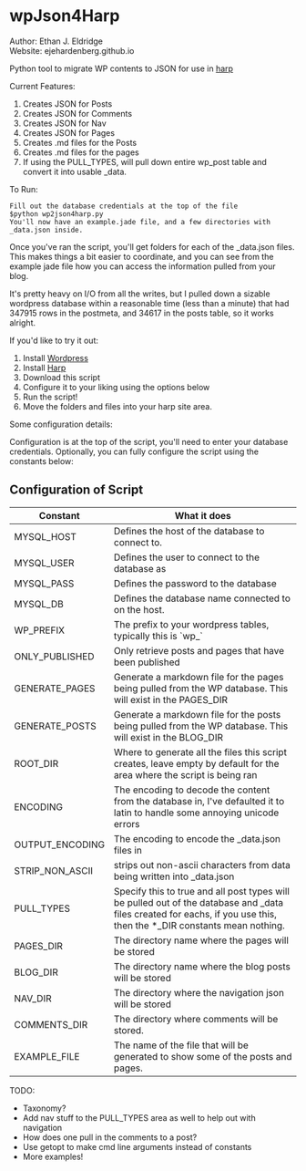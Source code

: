 wpJson4Harp
===========

Author: Ethan J. Eldridge  
Website: ejehardenberg.github.io  

Python tool to migrate WP contents to JSON for use in [harp](http://harpjs.com/)


Current Features:

1. Creates JSON for Posts
2. Creates JSON for Comments
3. Creates JSON for Nav
4. Creates JSON for Pages
5. Creates .md files for the Posts
6. Creates .md files for the pages
7. If using the PULL_TYPES, will pull down entire wp_post table and convert it into usable _data.

To Run:

    Fill out the database credentials at the top of the file
    $python wp2json4harp.py 
    You'll now have an example.jade file, and a few directories with _data.json inside.

Once you've ran the script, you'll get folders for each of the _data.json files. This makes things a bit easier to coordinate, and you can see from the example jade file how you can access the information pulled from your blog.

It's pretty heavy on I/O from all the writes, but I pulled down a sizable wordpress database within a reasonable time (less than a minute) that had 347915 rows in the postmeta, and 34617 in the posts table, so it works alright. 

If you'd like to try it out:

1. Install [Wordpress](http://teamtreehouse.com/library/how-to-make-a-wordpress-blog/getting-started-with-wordpress/the-famous-5minute-wordpress-install-2)
2. Install [Harp](http://harpjs.com/)
3. Download this script
4. Configure it to your liking using the options below
5. Run the script!
6. Move the folders and files into your harp site area.

Some configuration details:

Configuration is at the top of the script, you'll need to enter your database credentials.
Optionally, you can fully configure the script using the constants below:

Configuration of Script
------------------------------------------------------------

<table>
	<thead>
		<tr>
			<th>Constant</th><th>What it does</th>
		</tr>
	</thead>
	<tbody>
		<tr>
			<td>MYSQL_HOST</td>
			<td>Defines the host of the database to connect to.</td>
		</tr>
		<tr>
			<td>MYSQL_USER</td>
			<td>Defines the user to connect to the database as</td>
		</tr>
		<tr>
			<td>MYSQL_PASS</td>
			<td>Defines the password to the database</td>
		</tr>
		<tr>
			<td>MYSQL_DB</td>
			<td>Defines the database name connected to on the host.</td>
		</tr>
		<tr>
			<td>WP_PREFIX</td>
			<td>The prefix to your wordpress tables, typically this is `wp_`</td>
		</tr>
		<tr>
			<td>ONLY_PUBLISHED</td>
			<td>Only retrieve posts and pages that have been published</td>
		</tr>
		<tr>
			<td>GENERATE_PAGES</td>
			<td>Generate a markdown file for the pages being pulled from the WP database. This will exist in the PAGES_DIR</td>
		</tr>
		<tr>
			<td>GENERATE_POSTS</td>
			<td>Generate a markdown file for the posts being pulled from the WP database. This will exist in the BLOG_DIR</td>
		</tr>
		<tr>
			<td>ROOT_DIR</td>
			<td>Where to generate all the files this script creates, leave empty by default for the area where the script is being ran</td>
		</tr>
		<tr>
			<td>ENCODING</td>
			<td>The encoding to decode the content from the database in, I've defaulted it to latin to handle some annoying unicode errors</td>
		</tr>
		<tr>
			<td>OUTPUT_ENCODING</td>
			<td>The encoding to encode the _data.json files in</td>
		</tr>
		<tr>
			<td>STRIP_NON_ASCII</td>
			<td>strips out non-ascii characters from data being written into _data.json</td>
		</tr>
		<tr>
			<td>PULL_TYPES</td>
			<td>Specify this to true and all post types will be pulled out of the database and _data files created for eachs, if you use this, then the *_DIR constants mean nothing.</td>
		</tr>
		<tr>
			<td>PAGES_DIR</td>
			<td>The directory name where the pages will be stored</td>
		</tr>
		<tr>
			<td>BLOG_DIR</td>
			<td>The directory name where the blog posts will be stored</td>
		</tr>
		<tr>
			<td>NAV_DIR</td>
			<td>The directory where the navigation json will be stored</td>
		</tr>
		<tr>
			<td>COMMENTS_DIR</td>
			<td>The directory where comments will be stored. </td>
		</tr>
		<tr>
			<td>EXAMPLE_FILE</td>
			<td>The name of the file that will be generated to show some of the posts and pages.</td>
		</tr>
	</tbody>
</table>

TODO: 

- Taxonomy?
- Add nav stuff to the PULL_TYPES area as well to help out with navigation
- How does one pull in the comments to a post?
- Use getopt to make cmd line arguments instead of constants
- More examples!


